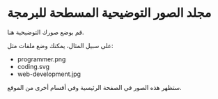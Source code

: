 
# مجلد الصور التوضيحية المسطحة للبرمجة

قم بوضع صورك التوضيحية هنا.

على سبيل المثال، يمكنك وضع ملفات مثل:
- programmer.png
- coding.svg
- web-development.jpg

ستظهر هذه الصور في الصفحة الرئيسية وفي أقسام أخرى من الموقع.

